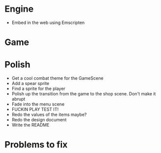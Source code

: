 # Engine
- Embed in the web using Emscripten

# Game

# Polish
- Get a cool combat theme for the GameScene
- Add a spear sprite
- Find a sprite for the player
- Polish up the transition from the game to the shop scene. Don't make it abrupt
- Fade into the menu scene
- FUCKIN PLAY TEST IT!
- Redo the values of the items maybe?
- Redo the design document
- Write the README

# Problems to fix

